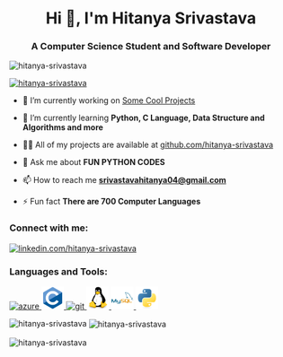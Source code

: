 <h1 align="center">Hi 👋, I'm Hitanya Srivastava</h1>
<h3 align="center">A Computer Science Student and Software Developer</h3>

<p align="left"> <img src="https://komarev.com/ghpvc/?username=hitanya-srivastava&label=Profile%20views&color=0e75b6&style=flat" alt="hitanya-srivastava" /> </p>

<p align="left"> <a href="https://github.com/ryo-ma/github-profile-trophy"><img src="https://github-profile-trophy.vercel.app/?username=hitanya-srivastava" alt="hitanya-srivastava" /></a> </p>

- 🔭 I’m currently working on [Some Cool Projects](github.com/hitanya-srivastava/cards-game)

- 🌱 I’m currently learning **Python, C Language, Data Structure and Algorithms and more**

- 👨‍💻 All of my projects are available at [github.com/hitanya-srivastava](github.com/hitanya-srivastava)

- 💬 Ask me about **FUN PYTHON CODES**

- 📫 How to reach me **srivastavahitanya04@gmail.com**

- ⚡ Fun fact **There are 700 Computer Languages**

<h3 align="left">Connect with me:</h3>
<p align="left">
<a href="https://linkedin.com/in/linkedin.com/hitanya-srivastava" target="blank"><img align="center" src="https://raw.githubusercontent.com/rahuldkjain/github-profile-readme-generator/master/src/images/icons/Social/linked-in-alt.svg" alt="linkedin.com/hitanya-srivastava" height="30" width="40" /></a>
</p>

<h3 align="left">Languages and Tools:</h3>
<p align="left"> <a href="https://azure.microsoft.com/en-in/" target="_blank" rel="noreferrer"> <img src="https://www.vectorlogo.zone/logos/microsoft_azure/microsoft_azure-icon.svg" alt="azure" width="40" height="40"/> </a> <a href="https://www.cprogramming.com/" target="_blank" rel="noreferrer"> <img src="https://raw.githubusercontent.com/devicons/devicon/master/icons/c/c-original.svg" alt="c" width="40" height="40"/> </a> <a href="https://git-scm.com/" target="_blank" rel="noreferrer"> <img src="https://www.vectorlogo.zone/logos/git-scm/git-scm-icon.svg" alt="git" width="40" height="40"/> </a> <a href="https://www.linux.org/" target="_blank" rel="noreferrer"> <img src="https://raw.githubusercontent.com/devicons/devicon/master/icons/linux/linux-original.svg" alt="linux" width="40" height="40"/> </a> <a href="https://www.mysql.com/" target="_blank" rel="noreferrer"> <img src="https://raw.githubusercontent.com/devicons/devicon/master/icons/mysql/mysql-original-wordmark.svg" alt="mysql" width="40" height="40"/> </a> <a href="https://www.python.org" target="_blank" rel="noreferrer"> <img src="https://raw.githubusercontent.com/devicons/devicon/master/icons/python/python-original.svg" alt="python" width="40" height="40"/> </a> </p>

<p><img align="left" src="https://github-readme-stats.vercel.app/api/top-langs?username=hitanya-srivastava&show_icons=true&locale=en&layout=compact" alt="hitanya-srivastava" /></p>

<p>&nbsp;<img align="center" src="https://github-readme-stats.vercel.app/api?username=hitanya-srivastava&show_icons=true&locale=en" alt="hitanya-srivastava" /></p>

<p><img align="center" src="https://github-readme-streak-stats.herokuapp.com/?user=hitanya-srivastava&" alt="hitanya-srivastava" /></p>


